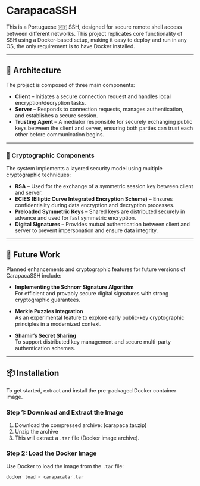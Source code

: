 # CarapacaSSH

This is a Portuguese 🇵🇹 SSH, designed for secure remote shell access between different networks. This project replicates core functionality of SSH using a Docker-based setup, making it easy to deploy and run in any OS, the only requirement is to have Docker installed. 


---

## 🧱 Architecture

The project is composed of three main components:

- **Client** – Initiates a secure connection request and handles local encryption/decryption tasks.
- **Server** – Responds to connection requests, manages authentication, and establishes a secure session.
- **Trusting Agent** – A mediator responsible for securely exchanging public keys between the client and server, ensuring both parties can trust each other before communication begins.

---

### 🔐 Cryptographic Components

The system implements a layered security model using multiple cryptographic techniques:

- **RSA** – Used for the exchange of a symmetric session key between client and server.
- **ECIES (Elliptic Curve Integrated Encryption Scheme)** – Ensures confidentiality during data encryption and decryption processes.
- **Preloaded Symmetric Keys** – Shared keys are distributed securely in advance and used for fast symmetric encryption.
- **Digital Signatures** – Provides mutual authentication between client and server to prevent impersonation and ensure data integrity.

---

## 🔮 Future Work

Planned enhancements and cryptographic features for future versions of CarapacaSSH include:

- **Implementing the Schnorr Signature Algorithm**  
  For efficient and provably secure digital signatures with strong cryptographic guarantees.

- **Merkle Puzzles Integration**  
  As an experimental feature to explore early public-key cryptographic principles in a modernized context.

- **Shamir’s Secret Sharing**  
  To support distributed key management and secure multi-party authentication schemes.


---
## 📦 Installation

To get started, extract and install the pre-packaged Docker container image.

### Step 1: Download and Extract the Image

1. Download the compressed archive: (carapaca.tar.zip)
2. Unzip the archive
3. This will extract a `.tar` file (Docker image archive).

### Step 2: Load the Docker Image

Use Docker to load the image from the `.tar` file:

```bash
docker load < carapacatar.tar
```


